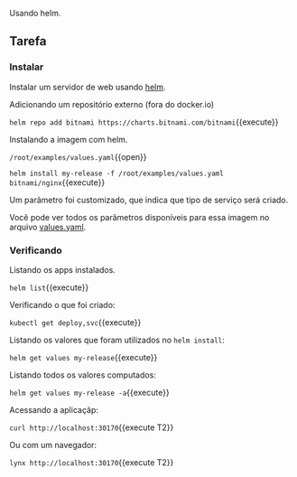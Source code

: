 Usando helm.

## Tarefa

### Instalar

Instalar um servidor de web usando [helm](https://helm.sh/docs/).

Adicionando um repositório externo (fora do docker.io)

`helm repo add bitnami https://charts.bitnami.com/bitnami`{{execute}}

Instalando a imagem com helm.

`/root/examples/values.yaml`{{open}}

`helm install my-release -f /root/examples/values.yaml bitnami/nginx`{{execute}}

Um parâmetro foi customizado, que indica que tipo de serviço será criado.

Você pode ver todos os parâmetros disponíveis para essa imagem no arquivo [values.yaml](https://github.com/bitnami/charts/blob/master/bitnami/nginx/values.yaml).

### Verificando

Listando os apps instalados.

`helm list`{{execute}}

Verificando o que foi criado:

`kubectl get deploy,svc`{{execute}}

Listando os valores que foram utilizados no `helm install`:

`helm get values my-release`{{execute}}

Listando todos os valores computados:

`helm get values my-release -a`{{execute}}

Acessando a aplicaçãp:

`curl http://localhost:30170`{{execute T2}}

Ou com um navegador:

`lynx http://localhost:30170`{{execute T2}}
